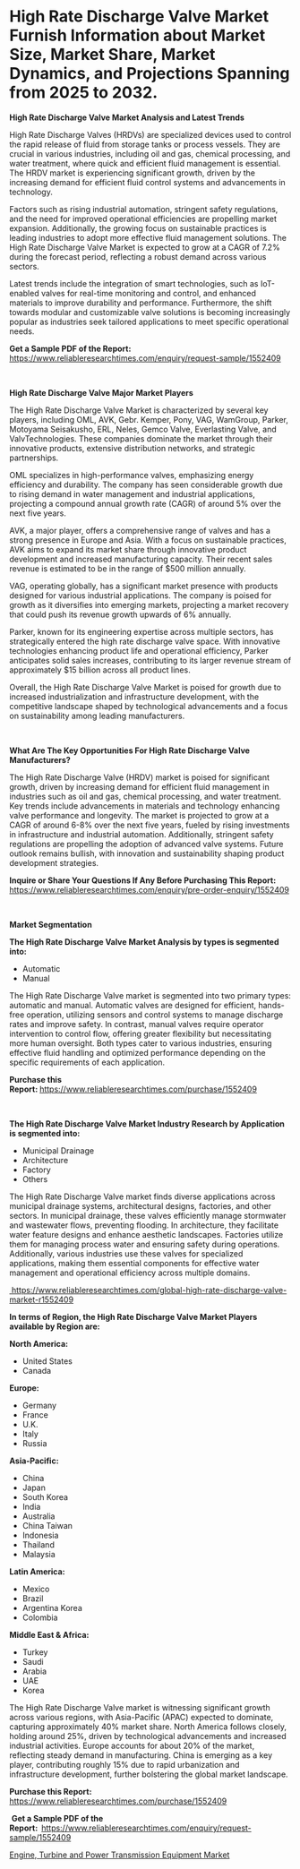 <p><h1>High Rate Discharge Valve Market Furnish Information about Market Size, Market Share, Market Dynamics, and Projections Spanning from 2025 to 2032.</h1></p><p><strong>High Rate Discharge Valve Market Analysis and Latest Trends</strong></p>
<p><p>High Rate Discharge Valves (HRDVs) are specialized devices used to control the rapid release of fluid from storage tanks or process vessels. They are crucial in various industries, including oil and gas, chemical processing, and water treatment, where quick and efficient fluid management is essential. The HRDV market is experiencing significant growth, driven by the increasing demand for efficient fluid control systems and advancements in technology. </p><p>Factors such as rising industrial automation, stringent safety regulations, and the need for improved operational efficiencies are propelling market expansion. Additionally, the growing focus on sustainable practices is leading industries to adopt more effective fluid management solutions. The High Rate Discharge Valve Market is expected to grow at a CAGR of 7.2% during the forecast period, reflecting a robust demand across various sectors. </p><p>Latest trends include the integration of smart technologies, such as IoT-enabled valves for real-time monitoring and control, and enhanced materials to improve durability and performance. Furthermore, the shift towards modular and customizable valve solutions is becoming increasingly popular as industries seek tailored applications to meet specific operational needs.</p></p>
<p><strong>Get a Sample PDF of the Report:&nbsp;</strong> <a href="https://www.reliableresearchtimes.com/enquiry/request-sample/1552409?utm_campaign=2773&utm_medium=2&utm_source=Github&utm_content=ia&utm_term=27022025&utm_id=high-rate-discharge-valve">https://www.reliableresearchtimes.com/enquiry/request-sample/1552409</a></p>
<p>&nbsp;</p>
<p><strong>High Rate Discharge Valve Major Market Players</strong></p>
<p><p>The High Rate Discharge Valve Market is characterized by several key players, including OML, AVK, Gebr. Kemper, Pony, VAG, WamGroup, Parker, Motoyama Seisakusho, ERL, Neles, Gemco Valve, Everlasting Valve, and ValvTechnologies. These companies dominate the market through their innovative products, extensive distribution networks, and strategic partnerships.</p><p>OML specializes in high-performance valves, emphasizing energy efficiency and durability. The company has seen considerable growth due to rising demand in water management and industrial applications, projecting a compound annual growth rate (CAGR) of around 5% over the next five years.</p><p>AVK, a major player, offers a comprehensive range of valves and has a strong presence in Europe and Asia. With a focus on sustainable practices, AVK aims to expand its market share through innovative product development and increased manufacturing capacity. Their recent sales revenue is estimated to be in the range of $500 million annually.</p><p>VAG, operating globally, has a significant market presence with products designed for various industrial applications. The company is poised for growth as it diversifies into emerging markets, projecting a market recovery that could push its revenue growth upwards of 6% annually.</p><p>Parker, known for its engineering expertise across multiple sectors, has strategically entered the high rate discharge valve space. With innovative technologies enhancing product life and operational efficiency, Parker anticipates solid sales increases, contributing to its larger revenue stream of approximately $15 billion across all product lines.</p><p>Overall, the High Rate Discharge Valve Market is poised for growth due to increased industrialization and infrastructure development, with the competitive landscape shaped by technological advancements and a focus on sustainability among leading manufacturers.</p></p>
<p>&nbsp;</p>
<p><strong>What Are The Key Opportunities For High Rate Discharge Valve Manufacturers?</strong></p>
<p><p>The High Rate Discharge Valve (HRDV) market is poised for significant growth, driven by increasing demand for efficient fluid management in industries such as oil and gas, chemical processing, and water treatment. Key trends include advancements in materials and technology enhancing valve performance and longevity. The market is projected to grow at a CAGR of around 6-8% over the next five years, fueled by rising investments in infrastructure and industrial automation. Additionally, stringent safety regulations are propelling the adoption of advanced valve systems. Future outlook remains bullish, with innovation and sustainability shaping product development strategies.</p></p>
<p><strong>Inquire or Share Your Questions If Any Before Purchasing This Report:</strong> <a href="https://www.reliableresearchtimes.com/enquiry/pre-order-enquiry/1552409?utm_campaign=2773&utm_medium=2&utm_source=Github&utm_content=ia&utm_term=27022025&utm_id=high-rate-discharge-valve">https://www.reliableresearchtimes.com/enquiry/pre-order-enquiry/1552409</a></p>
<p>&nbsp;</p>
<p><strong>Market Segmentation</strong></p>
<p><strong>The High Rate Discharge Valve Market Analysis by types is segmented into:</strong></p>
<p><ul><li>Automatic</li><li>Manual</li></ul></p>
<p><p>The High Rate Discharge Valve market is segmented into two primary types: automatic and manual. Automatic valves are designed for efficient, hands-free operation, utilizing sensors and control systems to manage discharge rates and improve safety. In contrast, manual valves require operator intervention to control flow, offering greater flexibility but necessitating more human oversight. Both types cater to various industries, ensuring effective fluid handling and optimized performance depending on the specific requirements of each application.</p></p>
<p><strong>Purchase this Report:&nbsp;</strong><a href="https://www.reliableresearchtimes.com/purchase/1552409?utm_campaign=2773&utm_medium=2&utm_source=Github&utm_content=ia&utm_term=27022025&utm_id=high-rate-discharge-valve">https://www.reliableresearchtimes.com/purchase/1552409</a></p>
<p>&nbsp;</p>
<p><strong>The High Rate Discharge Valve Market Industry Research by Application is segmented into:</strong></p>
<p><ul><li>Municipal Drainage</li><li>Architecture</li><li>Factory</li><li>Others</li></ul></p>
<p><p>The High Rate Discharge Valve market finds diverse applications across municipal drainage systems, architectural designs, factories, and other sectors. In municipal drainage, these valves efficiently manage stormwater and wastewater flows, preventing flooding. In architecture, they facilitate water feature designs and enhance aesthetic landscapes. Factories utilize them for managing process water and ensuring safety during operations. Additionally, various industries use these valves for specialized applications, making them essential components for effective water management and operational efficiency across multiple domains.</p></p>
<p><a href="https://www.reliableresearchtimes.com/global-high-rate-discharge-valve-market-r1552409?utm_campaign=2773&utm_medium=2&utm_source=Github&utm_content=ia&utm_term=27022025&utm_id=high-rate-discharge-valve">&nbsp;https://www.reliableresearchtimes.com/global-high-rate-discharge-valve-market-r1552409</a></p>
<p><strong>In terms of Region, the High Rate Discharge Valve Market Players available by Region are:</strong></p>
<p>
    <p> <strong> North America: </strong>
        <ul>
            <li>United States</li>
            <li>Canada</li>
        </ul>
        </p> 
    <p> <strong> Europe: </strong>
        <ul>
            <li>Germany</li>
            <li>France</li>
            <li>U.K.</li>
            <li>Italy</li>
            <li>Russia</li>
        </ul>
        </p> 
    <p> <strong> Asia-Pacific: </strong>
        <ul>
            <li>China</li>
            <li>Japan</li>
            <li>South Korea</li>
            <li>India</li>
            <li>Australia</li>
            <li>China Taiwan</li>
            <li>Indonesia</li>
            <li>Thailand</li>
            <li>Malaysia</li>
        </ul>
        </p> 
    <p> <strong> Latin America: </strong>
        <ul>
            <li>Mexico</li>
            <li>Brazil</li>
            <li>Argentina Korea</li>
            <li>Colombia</li>
        </ul>
        </p> 
    <p> <strong> Middle East & Africa: </strong>
        <ul>
            <li>Turkey</li>
            <li>Saudi</li>
            <li>Arabia</li>
            <li>UAE</li>
            <li>Korea</li>
        </ul>
    </p>
    </p>
<p><p>The High Rate Discharge Valve market is witnessing significant growth across various regions, with Asia-Pacific (APAC) expected to dominate, capturing approximately 40% market share. North America follows closely, holding around 25%, driven by technological advancements and increased industrial activities. Europe accounts for about 20% of the market, reflecting steady demand in manufacturing. China is emerging as a key player, contributing roughly 15% due to rapid urbanization and infrastructure development, further bolstering the global market landscape.</p></p>
<p><strong>Purchase this Report: </strong><a href="https://www.reliableresearchtimes.com/purchase/1552409?utm_campaign=2773&utm_medium=2&utm_source=Github&utm_content=ia&utm_term=27022025&utm_id=high-rate-discharge-valve">https://www.reliableresearchtimes.com/purchase/1552409</a></p>
<p>&nbsp;<strong>Get a Sample PDF of the Report:&nbsp;&nbsp;</strong><a href="https://www.reliableresearchtimes.com/enquiry/request-sample/1552409?utm_campaign=2773&utm_medium=2&utm_source=Github&utm_content=ia&utm_term=27022025&utm_id=high-rate-discharge-valve">https://www.reliableresearchtimes.com/enquiry/request-sample/1552409</a></p>
<p><strong></strong></p>
<p><p><a href="https://github.com/boyertrull4r/Market-Research-Report-List-1/blob/main/engine-turbine-and-power-transmission-equipment-market.md?utm_campaign=2773&utm_medium=2&utm_source=Github&utm_content=ia&utm_term=27022025&utm_id=high-rate-discharge-valve">Engine, Turbine and Power Transmission Equipment Market</a></p></p>